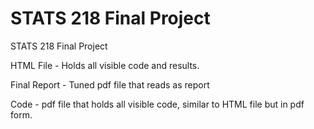 # STATS 218 Final Project
STATS 218 Final Project


HTML File - Holds all visible code and results.

Final Report - Tuned pdf file that reads as report

Code - pdf file that holds all visible code, similar to HTML file but in pdf form.
